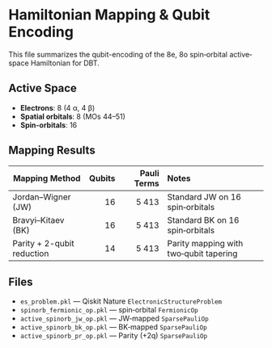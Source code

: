 # Hamiltonian Mapping & Qubit Encoding

This file summarizes the qubit-encoding of the 8e, 8o spin‐orbital active‐space Hamiltonian for DBT.

## Active Space

- **Electrons**: 8 (4 α, 4 β)  
- **Spatial orbitals**: 8 (MOs 44–51)  
- **Spin-orbitals**: 16  

## Mapping Results

| Mapping Method             | Qubits | Pauli Terms | Notes                                 |
|----------------------------|-------:|------------:|:--------------------------------------|
| Jordan–Wigner (JW)         |     16 |        5 413 | Standard JW on 16 spin‐orbitals       |
| Bravyi–Kitaev (BK)         |     16 |        5 413 | Standard BK on 16 spin‐orbitals       |
| Parity + 2-qubit reduction |     14 |        5 413 | Parity mapping with two‐qubit tapering |

## Files

- `es_problem.pkl`                    — Qiskit Nature `ElectronicStructureProblem`  
- `spinorb_fermionic_op.pkl`          — spin‐orbital `FermionicOp`  
- `active_spinorb_jw_op.pkl`          — JW‐mapped `SparsePauliOp`  
- `active_spinorb_bk_op.pkl`          — BK‐mapped `SparsePauliOp`  
- `active_spinorb_pr_op.pkl`          — Parity (+2q) `SparsePauliOp`  

